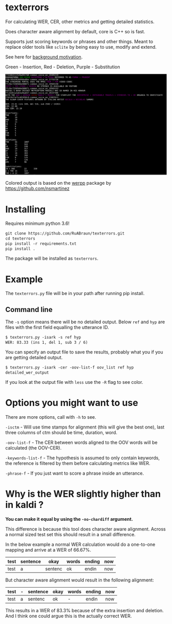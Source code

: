 # texterrors

For calculating WER, CER, other metrics and getting detailed statistics.  

Does character aware alignment by default, core is C++ so is fast.

Supports just scoring keywords or phrases and other things. Meant to replace older tools like `sclite` by being easy to use, modify and extend.

See here for [background motivation](https://ruabraun.github.io/jekyll/update/2020/11/27/On-word-error-rates.html).

Green - Insertion, Red - Deletion, Purple - Substitution

![Example](docs/images/texterrors_example.png)

Colored output is based on the [werpp](https://github.com/nsmartinez/WERpp) package by https://github.com/nsmartinez

# Installing
Requires minimum python 3.6!
```
git clone https://github.com/RuABraun/texterrors.git
cd texterrors
pip install -r requirements.txt
pip install .
```
The package will be installed as `texterrors`.

# Example

The `texterrors.py` file will be in your path after running pip install.

## Command line

The `-s` option means there will be no detailed output. Below `ref` and `hyp` are files with the first field equalling the utterance ID.
```
$ texterrors.py -isark -s ref hyp
WER: 83.33 (ins 1, del 1, sub 3 / 6)
```

You can specify an output file to save the results, probably what you if you are getting detailed output.
```
$ texterrors.py -isark -cer -oov-list-f oov_list ref hyp detailed_wer_output
```
If you look at the output file with `less` use the `-R` flag to see color.

# Options you might want to use 

There are more options, call with `-h` to see.

`-isctm` - Will use time stamps for alignment (this will give the best one), last three columns of ctm should be time, duration, word.

`-oov-list-f` - The CER between words aligned to the OOV words will be calculated (the OOV-CER). 

`-keywords-list-f` - The hypothesis is assumed to only contain keywords, the reference is filtered by them before calculating metrics like WER.

`-phrase-f` - If you just want to score a phrase inside an utterance.

# Why is the WER slightly higher than in kaldi ?

**You can make it equal by using the `-no-chardiff` argument.**

This difference is because this tool does character aware alignment. Across a normal sized test set this should result in a small difference. 

In the below example a normal WER calculation would do a one-to-one mapping and arrive at a WER of 66.67\%.

| test | sentence | okay    | words | ending | now |
|------|----------|---------|-------|--------|-----|
| test | a        | sentenc | ok    | endin  | now |

But character aware alignment would result in the following alignment:

| test | - | sentence | okay | words | ending | now |
|------|---|----------|------|-------|--------|-----|
| test | a | sentenc  | ok   | -     | endin  | now |

This results in a WER of 83.3\% because of the extra insertion and deletion. And I think one could argue this is the actually correct WER.
